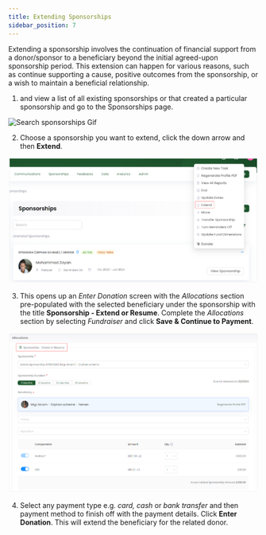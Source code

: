 ```yaml
---
title: Extending Sponsorships
sidebar_position: 7
---
```


Extending a sponsorship involves the continuation of financial support from a donor/sponsor to a beneficiary beyond the initial agreed-upon sponsorship period. This extension can happen for various reasons, such as continue supporting a cause, positive outcomes from the sponsorship, or a wish to maintain a beneficial relationship.

1. <K2Link route="" text="Search for a sponsorship" isInternal/> and view a list of all existing sponsorships or <K2Link route="docs/engage/accounts/searching-accounts/" text="search for an account" isInternal/> that created a particular sponsorship and go to the Sponsorships page.

![Search sponsorships Gif](./search-sponsorship-ways.gif)

2. Choose a sponsorship you want to extend, click the down arrow and then **Extend**.

![Click extend](./click-extend.png)

3. This opens up an *Enter Donation* screen with the *Allocations* section pre-populated with the selected beneficiary under the sponsorship with the title **Sponsorship - Extend or Resume**. Complete the *Allocations* section by selecting *Fundraiser* and click **Save & Continue to Payment**.

![Allocations screen](./allocations-screen.png)

4. Select any payment type e.g. *card, cash* or *bank transfer* and then payment method to finish off with the payment details. Click **Enter Donation**. This will extend the beneficiary for the related donor.

